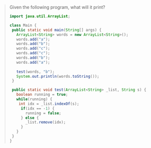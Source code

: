 > Given the following program, what will it print? 
>
> ```java
> import java.util.ArrayList;
>
> class Main {
>  public static void main(String[] args) {
>    ArrayList<String> words = new ArrayList<String>();
>    words.add("a");
>    words.add("b");
>    words.add("c");
>    words.add("c");
>    words.add("b");
>    words.add("a");
>    
>    test(words, "b");
>    System.out.println(words.toString());
>  }
>
>  public static void test(ArrayList<String> _list, String s) {
>    boolean running = true;
>    while(running) {
>     int idx = _list.indexOf(s);
>      if(idx == -1) {
>        running = false;
>      } else {
>        _list.remove(idx);
>      }
>    }
>  }
> }
> ``` 